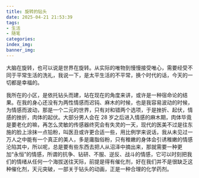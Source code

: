 ```yaml
---
title: 旋转的钻头
date: 2025-04-21 21:53:39
tags:
- 生活
- 随笔
categories:
index_img:
banner_img:
---
```


大脑在旋转，也可以说是世界在旋转。从实际的唯物到慢慢接受唯心，需要经受不同于平常生活的洗礼，我说一下，是太平生活的不平常，换个时代的话，今天的一切都是幸福的。

我所在的小区，是依托钻头而建，站在现在的角度来讲，或许是一种宿命论的结果。在我的身心还没有为两性情感而迟钝、麻木的时候，也是我容易波动的时候，为情感而波动，那是一个二元的世界，只有对和错两个选项，于是挫折、起伏，情感的挫折，肉体的起伏。大部分男人会在 28 岁之后进入情感的麻木期，肉体毕竟是要老化的嘛，再怎么灵敏的传感器终究会有失灵的一天，现代的医美不过是往东施的脸上涂抹一点铅粉，叫医丑或许更合适一些，用比例学来说话，我从未见过一万人之中能有一个真正的美人，多是庸脂俗粉，只有稚嫩的身体会引诱稚嫩的情感沦陷其中，所以呢，总是要有些东西去把人从沼泽中摘出来，那就需要一种更加“永恒”的情感，所谓的抗争、钻研、不服、逆反、战斗的情感，它可以时刻把我们的情绪从任何一个海拔送往天际，前提是得有催化剂，好在我们并不是很缺乏这种催化剂，天元突破，一部关于钻头的动画，正是一种合理的化学药剂。

